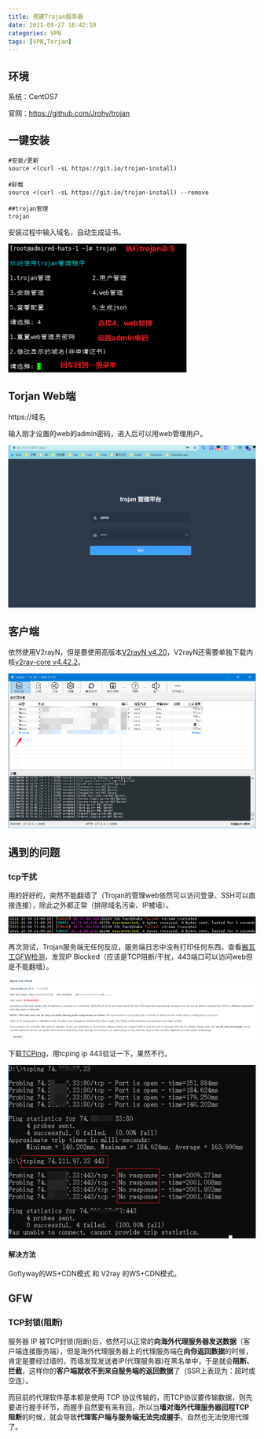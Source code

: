 ```yaml
---
title: 搭建Trojan服务器
date: 2021-09-27 16:42:10
categories: VPN
tags: [VPN,Torjan]
---
```


## 环境

系统：CentOS7

官网：https://github.com/Jrohy/trojan

## 一键安装

```shell
#安装/更新
source <(curl -sL https://git.io/trojan-install)

#卸载
source <(curl -sL https://git.io/trojan-install) --remove

##trojan管理
trojan
```
安装过程中输入域名，自动生成证书。

![image-20210927173218010](搭建Trojan服务器/image-20210927173218010.png)

## Torjan Web端

https://域名

输入刚才设置的web的admin密码，进入后可以用web管理用户。

![image-20210927173355184](搭建Trojan服务器/image-20210927173355184.png)

## 客户端

依然使用V2rayN，但是要使用高版本[V2rayN v4.20](https://github.com/2dust/v2rayN/releases)，V2rayN还需要单独下载内核[v2ray-core v4.42.2](https://github.com/v2fly/v2ray-core/releases)。

![image-20210928161626546](搭建Trojan服务器/image-20210928161626546.png)

## 遇到的问题

### tcp干扰

用的好好的，突然不能翻墙了（Trojan的管理web依然可以访问登录、SSH可以直接连接），除此之外都正常（排除域名污染、IP被墙）。

![image-20211008222742934](搭建Trojan服务器/image-20211008222742934.png)

再次测试，Trojan服务端无任何反应，服务端日志中没有打印任何东西，查看[搬瓦工GFW检测](https://kiwivm.64clouds.com/main-exec.php?mode=blacklistcheck)，发现IP Blocked（应该是TCP阻断/干扰，443端口可以访问web但是不能翻墙）。

![image-20211015150351360](搭建Trojan服务器/image-20211015150351360.png)

下载[TCPing](https://elifulkerson.com/projects/tcping.php)，用tcping ip 443验证一下，果然不行。

![image-20211015152057157](搭建Trojan服务器/image-20211015152057157.png)

#### 解决方法

Goflyway的WS+CDN模式 和 V2ray 的WS+CDN模式。

## GFW

###  **TCP封锁(阻断)** 

服务器 IP 被TCP封锁(阻断)后，依然可以正常的**向海外代理服务器发送数据**（客户端连接服务端），但是海外代理服务器上的代理服务端在**向你返回数据**的时候，肯定是要经过墙的，而墙发现发送者IP(代理服务器)在黑名单中，于是就会**阻断、拦截**，这样你的**客户端就收不到来自服务端的返回数据**了（SSR上表现为：超时或空连）。

而目前的代理软件基本都是使用 TCP 协议传输的，而TCP协议要传输数据，则先要进行握手环节，而握手自然要有来有回，所以当**墙对海外代理服务器回程TCP阻断**的时候，就会导致**代理客户端与服务端无法完成握手**，自然也无法使用代理了。